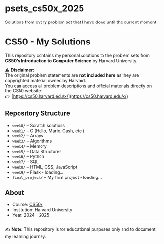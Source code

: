 # psets_cs50x_2025
Solutions from every problem set that I have done until the current moment

# CS50 - My Solutions

This repository contains my personal solutions to the problem sets from **CS50’s Introduction to Computer Science** by Harvard University.

⚠️ **Disclaimer:**  
The original problem statements are **not included here** as they are copyrighted material owned by Harvard.  
You can access all problem descriptions and official materials directly on the CS50 website:  
👉 [https://cs50.harvard.edu/x/](https://cs50.harvard.edu/x/)

## Repository Structure

- `week0/` – Scratch solutions  
- `week1/` – C (Hello, Mario, Cash, etc.)  
- `week2/` – Arrays  
- `week3/` – Algorithms  
- `week4/` – Memory  
- `week5/` – Data Structures  
- `week6/` – Python  
- `week7/` – SQL  
- `week8/` – HTML, CSS, JavaScript  
- `week9/` – Flask - loading... 
- `final_project/` – My final project - loading...

## About

- Course: [CS50x](https://cs50.harvard.edu/x/)  
- Institution: Harvard University  
- Year: 2024 - 2025 

---

✍️ **Note:** This repository is for educational purposes only and to document my learning journey.


